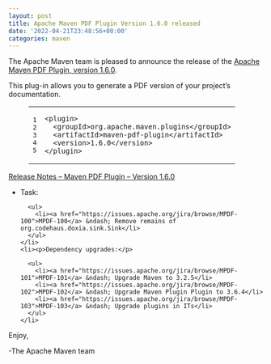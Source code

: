 ```yaml
---
layout: post
title: Apache Maven PDF Plugin Version 1.6.0 released
date: '2022-04-21T23:48:56+00:00'
categories: maven
---
```

<div class="entry-content"><p>The Apache Maven team is pleased to announce the release of the
  <a href="https://maven.apache.org/plugins/maven-pdf-plugin/">Apache Maven PDF Plugin, version 1.6.0</a>.</p>

  <p>This plug-in allows you to generate a PDF version of your project&rsquo;s
    documentation.</p>

  <figure class='code'><figcaption><span></span></figcaption><div class="highlight"><table><tr><td class="gutter"><pre class="line-numbers"><span class='line-number'>1</span>
<span class='line-number'>2</span>
<span class='line-number'>3</span>
<span class='line-number'>4</span>
<span class='line-number'>5</span>
</pre></td><td class='code'><pre><code class='xml'><span class='line'><span class="nt">&lt;plugin&gt;</span>
</span><span class='line'>  <span class="nt">&lt;groupId&gt;</span>org.apache.maven.plugins<span class="nt">&lt;/groupId&gt;</span>
</span><span class='line'>  <span class="nt">&lt;artifactId&gt;</span>maven-pdf-plugin<span class="nt">&lt;/artifactId&gt;</span>
</span><span class='line'>  <span class="nt">&lt;version&gt;</span>1.6.0<span class="nt">&lt;/version&gt;</span>
</span><span class='line'><span class="nt">&lt;/plugin&gt;</span>
</span></code></pre></td></tr></table></div></figure>




  <!-- more -->


  <p><a href="https://issues.apache.org/jira/secure/ReleaseNote.jspa?version=12351601&amp;styleName=Text&amp;projectId=12317620">Release Notes &ndash; Maven PDF Plugin &ndash; Version 1.6.0</a></p>

  <ul>
    <li><p>Task:</p>

      <ul>
        <li><a href="https://issues.apache.org/jira/browse/MPDF-100">MPDF-100</a> &ndash; Remove remains of org.codehaus.doxia.sink.Sink</li>
      </ul>
    </li>
    <li><p>Dependency upgrades:</p>

      <ul>
        <li><a href="https://issues.apache.org/jira/browse/MPDF-101">MPDF-101</a> &ndash; Upgrade Maven to 3.2.5</li>
        <li><a href="https://issues.apache.org/jira/browse/MPDF-102">MPDF-102</a> &ndash; Upgrade Maven Plugin Plugin to 3.6.4</li>
        <li><a href="https://issues.apache.org/jira/browse/MPDF-103">MPDF-103</a> &ndash; Upgrade plugins in ITs</li>
      </ul>
    </li>
  </ul>


  <p>Enjoy,</p>

  <p>-The Apache Maven team</p>
</div>
